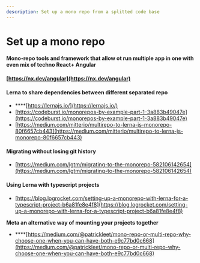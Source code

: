 ```yaml
---
description: Set up a mono repo from a splitted code base
---
```


# Set up a mono repo

#### Mono-repo tools and framework that allow ot run multiple app in one with even mix of techno React+ Angular

#### [https://nx.dev/angular](https://nx.dev/angular)

#### **Lerna to share dependencies between different separated repo**

* \*\*\*\*[https://lernajs.io/](https://lernajs.io/)
* [https://codeburst.io/monorepos-by-example-part-1-3a883b49047e](https://codeburst.io/monorepos-by-example-part-1-3a883b49047e)
* [https://medium.com/mitterio/multirepo-to-lerna-js-monorepo-80f6657cb443](https://medium.com/mitterio/multirepo-to-lerna-js-monorepo-80f6657cb443)

#### Migrating without losing git history

* [https://medium.com/lgtm/migrating-to-the-monorepo-582106142654](https://medium.com/lgtm/migrating-to-the-monorepo-582106142654)

#### Using Lerna with typescript projects 

* [https://blog.logrocket.com/setting-up-a-monorepo-with-lerna-for-a-typescript-project-b6a81fe8e4f8](https://blog.logrocket.com/setting-up-a-monorepo-with-lerna-for-a-typescript-project-b6a81fe8e4f8)

**Meta an alternative way of mounting your projects together** 

* \*\*\*\*[https://medium.com/@patrickleet/mono-repo-or-multi-repo-why-choose-one-when-you-can-have-both-e9c77bd0c668](https://medium.com/@patrickleet/mono-repo-or-multi-repo-why-choose-one-when-you-can-have-both-e9c77bd0c668)







